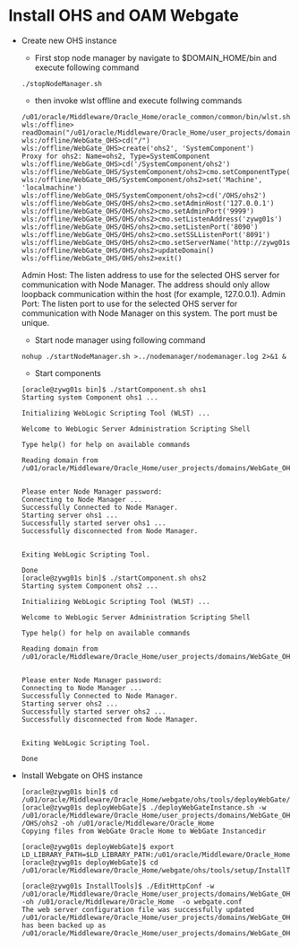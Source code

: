 # Install OHS and OAM Webgate
* Create new OHS instance
  * First stop node manager by navigate to $DOMAIN_HOME/bin and execute following command
  ```
  ./stopNodeManager.sh
  ```
  * then invoke wlst offline and execute follwing commands
  ```
  /u01/oracle/Middleware/Oracle_Home/oracle_common/common/bin/wlst.sh
  wls:/offline> readDomain("/u01/oracle/Middleware/Oracle_Home/user_projects/domains/WebGate_OHS/")
  wls:/offline/WebGate_OHS>cd("/")
  wls:/offline/WebGate_OHS>create('ohs2', 'SystemComponent')
  Proxy for ohs2: Name=ohs2, Type=SystemComponent
  wls:/offline/WebGate_OHS>cd('/SystemComponent/ohs2')
  wls:/offline/WebGate_OHS/SystemComponent/ohs2>cmo.setComponentType('OHS')
  wls:/offline/WebGate_OHS/SystemComponent/ohs2>set('Machine', 'localmachine')
  wls:/offline/WebGate_OHS/SystemComponent/ohs2>cd('/OHS/ohs2')
  wls:/offline/WebGate_OHS/OHS/ohs2>cmo.setAdminHost('127.0.0.1')
  wls:/offline/WebGate_OHS/OHS/ohs2>cmo.setAdminPort('9999')
  wls:/offline/WebGate_OHS/OHS/ohs2>cmo.setListenAddress('zywg01s')
  wls:/offline/WebGate_OHS/OHS/ohs2>cmo.setListenPort('8090')
  wls:/offline/WebGate_OHS/OHS/ohs2>cmo.setSSLListenPort('8091')
  wls:/offline/WebGate_OHS/OHS/ohs2>cmo.setServerName('http://zywg01s:8090')
  wls:/offline/WebGate_OHS/OHS/ohs2>updateDomain()
  wls:/offline/WebGate_OHS/OHS/ohs2>exit()
  ```
  Admin Host: The listen address to use for the selected OHS server for communication with Node Manager. The address should only allow loopback communication within the host (for example, 127.0.0.1).
  Admin Port: The listen port to use for the selected OHS server for communication with Node Manager on this system. The port must be unique.
  * Start node manager using following command
  ```
  nohup ./startNodeManager.sh >../nodemanager/nodemanager.log 2>&1 &
  ```
  * Start components
  ```
  [oracle@zywg01s bin]$ ./startComponent.sh ohs1
  Starting system Component ohs1 ...

  Initializing WebLogic Scripting Tool (WLST) ...

  Welcome to WebLogic Server Administration Scripting Shell

  Type help() for help on available commands

  Reading domain from /u01/oracle/Middleware/Oracle_Home/user_projects/domains/WebGate_OHS


  Please enter Node Manager password:
  Connecting to Node Manager ...
  Successfully Connected to Node Manager.
  Starting server ohs1 ...
  Successfully started server ohs1 ...
  Successfully disconnected from Node Manager.


  Exiting WebLogic Scripting Tool.

  Done
  [oracle@zywg01s bin]$ ./startComponent.sh ohs2
  Starting system Component ohs2 ...

  Initializing WebLogic Scripting Tool (WLST) ...

  Welcome to WebLogic Server Administration Scripting Shell

  Type help() for help on available commands

  Reading domain from /u01/oracle/Middleware/Oracle_Home/user_projects/domains/WebGate_OHS


  Please enter Node Manager password:
  Connecting to Node Manager ...
  Successfully Connected to Node Manager.
  Starting server ohs2 ...
  Successfully started server ohs2 ...
  Successfully disconnected from Node Manager.


  Exiting WebLogic Scripting Tool.

  Done
  ```
  
  
* Install Webgate on OHS instance

  ```
  [oracle@zywg01s bin]$ cd /u01/oracle/Middleware/Oracle_Home/webgate/ohs/tools/deployWebGate/
  [oracle@zywg01s deployWebGate]$ ./deployWebGateInstance.sh -w /u01/oracle/Middleware/Oracle_Home/user_projects/domains/WebGate_OHS/config/fmwconfig/components
  /OHS/ohs2 -oh /u01/oracle/Middleware/Oracle_Home
  Copying files from WebGate Oracle Home to WebGate Instancedir
  
  [oracle@zywg01s deployWebGate]$ export LD_LIBRARY_PATH=$LD_LIBRARY_PATH:/u01/oracle/Middleware/Oracle_Home/lib/
  [oracle@zywg01s deployWebGate]$ cd /u01/oracle/Middleware/Oracle_Home/webgate/ohs/tools/setup/InstallTools
  
  [oracle@zywg01s InstallTools]$ ./EditHttpConf -w /u01/oracle/Middleware/Oracle_Home/user_projects/domains/WebGate_OHS/config/fmwconfig/components/OHS/ohs2 -oh /u01/oracle/Middleware/Oracle_Home  -o webgate.conf
  The web server configuration file was successfully updated
  /u01/oracle/Middleware/Oracle_Home/user_projects/domains/WebGate_OHS/config/fmwconfig/components/OHS/ohs2/httpd.conf has been backed up as /u01/oracle/Middleware/Oracle_Home/user_projects/domains/WebGate_OHS/config/fmwconfig/components/OHS/ohs2/httpd.conf.ORIG
  ```
  
